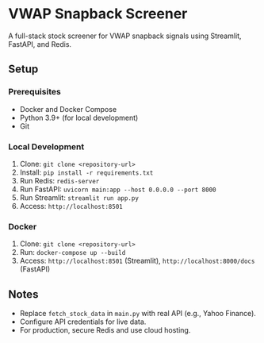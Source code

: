 # VWAP Snapback Screener

A full-stack stock screener for VWAP snapback signals using Streamlit, FastAPI, and Redis.

## Setup
### Prerequisites
- Docker and Docker Compose
- Python 3.9+ (for local development)
- Git

### Local Development
1. Clone: `git clone <repository-url>`
2. Install: `pip install -r requirements.txt`
3. Run Redis: `redis-server`
4. Run FastAPI: `uvicorn main:app --host 0.0.0.0 --port 8000`
5. Run Streamlit: `streamlit run app.py`
6. Access: `http://localhost:8501`

### Docker
1. Clone: `git clone <repository-url>`
2. Run: `docker-compose up --build`
3. Access: `http://localhost:8501` (Streamlit), `http://localhost:8000/docs` (FastAPI)

## Notes
- Replace `fetch_stock_data` in `main.py` with real API (e.g., Yahoo Finance).
- Configure API credentials for live data.
- For production, secure Redis and use cloud hosting.
